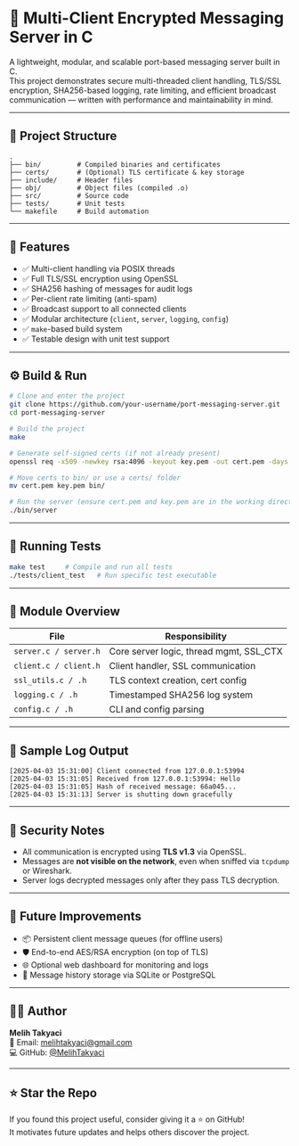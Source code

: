 # 🔐 Multi-Client Encrypted Messaging Server in C

A lightweight, modular, and scalable port-based messaging server built in C.  
This project demonstrates secure multi-threaded client handling, TLS/SSL encryption, SHA256-based logging, rate limiting, and efficient broadcast communication — written with performance and maintainability in mind.

---

## 📁 Project Structure

```
.
├── bin/         # Compiled binaries and certificates
├── certs/       # (Optional) TLS certificate & key storage
├── include/     # Header files
├── obj/         # Object files (compiled .o)
├── src/         # Source code
├── tests/       # Unit tests
└── makefile     # Build automation
```

---

## 🚀 Features

- ✅ Multi-client handling via POSIX threads
- ✅ Full TLS/SSL encryption using OpenSSL
- ✅ SHA256 hashing of messages for audit logs
- ✅ Per-client rate limiting (anti-spam)
- ✅ Broadcast support to all connected clients
- ✅ Modular architecture (`client`, `server`, `logging`, `config`)
- ✅ `make`-based build system
- ✅ Testable design with unit test support

---

## ⚙️ Build & Run

```bash
# Clone and enter the project
git clone https://github.com/your-username/port-messaging-server.git
cd port-messaging-server

# Build the project
make

# Generate self-signed certs (if not already present)
openssl req -x509 -newkey rsa:4096 -keyout key.pem -out cert.pem -days 365 -nodes

# Move certs to bin/ or use a certs/ folder
mv cert.pem key.pem bin/

# Run the server (ensure cert.pem and key.pem are in the working directory)
./bin/server
```

---

## 🧪 Running Tests

```bash
make test     # Compile and run all tests
./tests/client_test   # Run specific test executable
```

---

## 🧱 Module Overview

| File                  | Responsibility                            |
|-----------------------|--------------------------------------------|
| `server.c / server.h` | Core server logic, thread mgmt, SSL_CTX    |
| `client.c / client.h` | Client handler, SSL communication          |
| `ssl_utils.c / .h`    | TLS context creation, cert config          |
| `logging.c / .h`      | Timestamped SHA256 log system              |
| `config.c / .h`       | CLI and config parsing                     |

---

## 📜 Sample Log Output

```
[2025-04-03 15:31:00] Client connected from 127.0.0.1:53994  
[2025-04-03 15:31:05] Received from 127.0.0.1:53994: Hello  
[2025-04-03 15:31:05] Hash of received message: 66a045...  
[2025-04-03 15:31:13] Server is shutting down gracefully  
```

---

## 🔐 Security Notes

- All communication is encrypted using **TLS v1.3** via OpenSSL.
- Messages are **not visible on the network**, even when sniffed via `tcpdump` or Wireshark.
- Server logs decrypted messages only after they pass TLS decryption.

---

## 📌 Future Improvements

- 📦 Persistent client message queues (for offline users)
- 🛡 End-to-end AES/RSA encryption (on top of TLS)
- 🌐 Optional web dashboard for monitoring and logs
- 🔄 Message history storage via SQLite or PostgreSQL

---

## 👨‍💻 Author

**Melih Takyaci**  
📧 Email: [melihtakyaci@gmail.com](mailto:melihtakyaci@gmail.com)  
💻 GitHub: [@MelihTakyaci](https://github.com/MelihTakyaci)

---

## ⭐ Star the Repo

If you found this project useful, consider giving it a ⭐ on GitHub!  
It motivates future updates and helps others discover the project.

